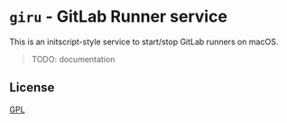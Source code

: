# `giru` - GitLab Runner service

This is an initscript-style service to start/stop GitLab runners on macOS.

> TODO: documentation

## License

[GPL](LICENSE)